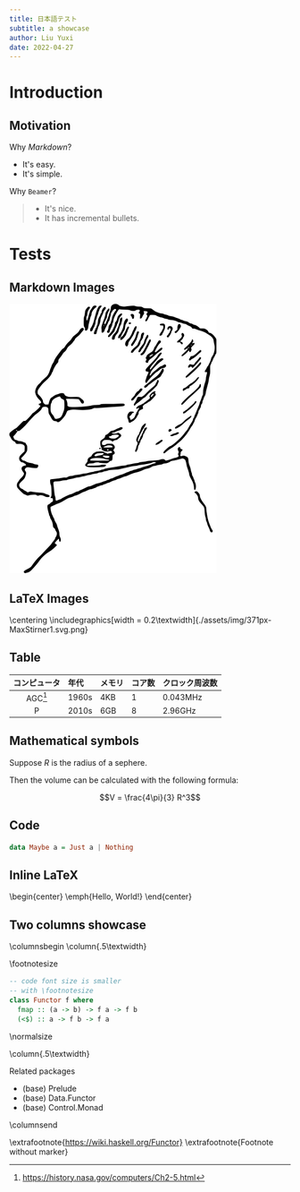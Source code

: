 ```yaml
---
title: 日本語テスト
subtitle: a showcase
author: Liu Yuxi
date: 2022-04-27
---
```


# Introduction

## Motivation

Why *Markdown*?

- It's easy.
- It's simple.

Why `Beamer`?

>- It's nice.
>- It has incremental bullets.

# Tests

## Markdown Images

![Markdown Image Example](./assets/img/371px-MaxStirner1.svg.png)

## LaTeX Images

\centering
\includegraphics[width = 0.2\textwidth]{./assets/img/371px-MaxStirner1.svg.png}

## Table

| コンピュータ | 年代 | メモリ | コア数 | クロック周波数 |
|:---:|:---|:---|:---|:---|
| AGC[^1] | 1960s | 4KB | 1 | 0.043MHz |
| P | 2010s | 6GB | 8 | 2.96GHz |

[^1]: https://history.nasa.gov/computers/Ch2-5.html

## Mathematical symbols

Suppose $R$ is the radius of a sephere.

Then the volume can be calculated with the following formula:

$$V = \frac{4\pi}{3} R^3$$

## Code

```hs
data Maybe a = Just a | Nothing
```

## Inline LaTeX

\begin{center}
  \emph{Hello, World!}
\end{center}

## Two columns showcase

\columnsbegin
\column{.5\textwidth}

\footnotesize

```haskell
-- code font size is smaller
-- with \footnotesize
class Functor f where
  fmap :: (a -> b) -> f a -> f b
  (<$) :: a -> f b -> f a
```

\normalsize

\column{.5\textwidth}

Related packages

- (base) Prelude
- (base) Data.Functor
- (base) Control.Monad

\columnsend

\extrafootnote{https://wiki.haskell.org/Functor}
\extrafootnote{Footnote without marker}


